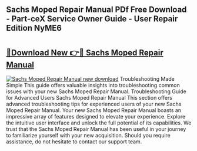 ## Sachs Moped Repair Manual PDf Free Download - Part-ceX Service Owner Guide - User Repair Edition NyME6

# <h2><a href="http://bc74758.oget.top/?id=Sachs+Moped+Repair+Manual">🔗Download New 👉🔴 Sachs Moped Repair Manual</a></h2>

[![Sachs Moped Repair Manual new download](https://i.imgur.com/5g1atiW.png)](http://bc74758.oget.top/?id=Sachs+Moped+Repair+Manual)
Troubleshooting Made Simple This guide offers valuable insights into troubleshooting common issues with your new Sachs Moped Repair Manual. Troubleshooting Guide for Advanced Users Sachs Moped Repair Manual This section offers advanced troubleshooting tips for experienced users of your new Sachs Moped Repair Manual. Your new Sachs Moped Repair Manual boasts an impressive array of features designed to elevate your experience. Explore the intuitive user interface and unlock the full potential of its capabilities. We trust that the Sachs Moped Repair Manual has been useful in your journey to familiarize yourself with your new acquisition. Should you require assistance, do not hesitate to contact our support team.

